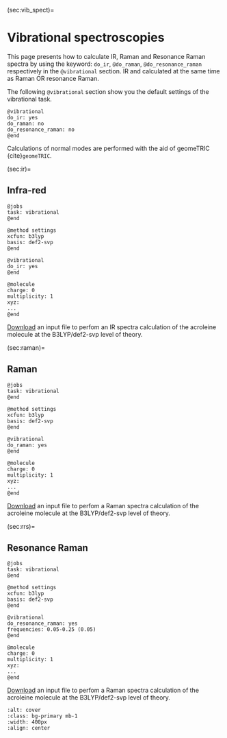 (sec:vib_spect)=
# Vibrational spectroscopies

This page presents how to calculate IR, Raman and Resonance Raman spectra by using the keyword: ```do_ir```, ```@do_raman```, ```@do_resonance_raman``` respectively in the ```@vibrational``` section. IR and calculated at the same time as Raman OR resonance Raman.

The following ```@vibrational``` section show you the default settings of the vibrational task.
```
@vibrational
do_ir: yes
do_raman: no
do_resonance_raman: no
@end
```

Calculations of normal modes are performed with the aid of geomeTRIC {cite}`geomeTRIC`.

(sec:ir)=
## Infra-red

```
@jobs
task: vibrational
@end

@method settings
xcfun: b3lyp
basis: def2-svp
@end

@vibrational
do_ir: yes
@end

@molecule
charge: 0
multiplicity: 1
xyz:
...                     
@end
```
[Download](../input_files/acro-ir.inp) an input file to perfom an IR spectra calculation of the acroleine molecule at the B3LYP/def2-svp level of theory.

(sec:raman)=
## Raman
```
@jobs
task: vibrational
@end

@method settings
xcfun: b3lyp
basis: def2-svp
@end

@vibrational
do_raman: yes
@end

@molecule
charge: 0
multiplicity: 1
xyz:
...                     
@end
```
[Download](../input_files/acro-raman.inp) an input file to perfom a Raman spectra calculation of the acroleine molecule at the B3LYP/def2-svp level of theory.

(sec:rrs)=
## Resonance Raman
```
@jobs
task: vibrational
@end

@method settings
xcfun: b3lyp
basis: def2-svp
@end

@vibrational
do_resonance_raman: yes
frequencies: 0.05-0.25 (0.05)
@end

@molecule
charge: 0
multiplicity: 1
xyz:
...                      
@end
```
[Download](../input_files/acro-reson-raman.inp) an input file to perfom a Raman spectra calculation of the acroleine molecule at the B3LYP/def2-svp level of theory.

```{image} ../images/acro.png
:alt: cover
:class: bg-primary mb-1
:width: 400px
:align: center
```